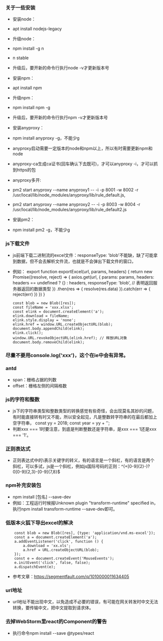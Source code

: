 ### 关于一些安装
  - 安装node：
  - apt install nodejs-legacy

  - 升级node：
  - npm install -g n 
  - n stable
  - 升级后，要开新的命令行执行node -v才更新版本号

  - 安装npm：
  - apt install npm

  - 升级npm：
  - npm install npm -g
  - 升级后，要开新的命令行执行npm -v才更新版本号

  - 安装anyproxy：
  - npm install anyproxy -g，不能少g
  - anyproxy启动需要一定版本的node和npm以上，所以有时需要更新npm和node
  - anyproxy-ca生成ca证书(回车确认下去既可)，才可以anyproxy -i，才可以抓到https的包

  - anyproxy多开:
  - pm2 start anyproxy --name anyproxy1 -- -i -p 8001 -w 8002 -r /usr/local/lib/node_modules/anyproxy/lib/rule_default.js,
  - pm2 start anyproxy --name anyproxy2 -- -i -p 8003 -w 8004 -r /usr/local/lib/node_modules/anyproxy/lib/rule_default2.js

  - 安装pm2：
  - npm install pm2 -g，不能少g


### js下载文件
  - js前端下载二进制流的excel文件：responseType: 'blob'不能缺，缺了可能拿到数据，但不会去解析文件流，也就是不会弹出下载文件的窗口，
  - 例如：
        export function exportExcel(url, params, headers) {
         return new Promise((resolve, reject) => {
             axios.get(url, {
                 params: params,
                 headers: headers == undefined ? {} : headers,
                 responseType: 'blob', // 表明返回服务器返回的数据类型
             })
                 .then(res => {
                     resolve(res.data)
                 }).catch(err => {
                 reject(err)
             })
         })
        }

        const blob = new Blob([res]);
        const fileName = 'xxx.xlsx';
        const elink = document.createElement('a');
        elink.download = fileName;
        elink.style.display = 'none';
        elink.href = window.URL.createObjectURL(blob);
        document.body.appendChild(elink);
        elink.click();
        window.URL.revokeObjectURL(elink.href); // 释放URL对象
        document.body.removeChild(elink);


### 尽量不要用console.log('xxx')，这个在ie中会有异常。


### antd
  - span：栅格占据的列数
  - offset：栅格左侧的间隔格数


### js的字符和整数
  - js下的字符串类型和整数类型的转换感觉有些奇怪，会出现莫名其妙的问题，有时能直接转有时又不能，所以安全起见，凡是整数转字符串的在最后都加上空字符串，
        const yy = 2018;
        const year = yy + '';
  - 判断xxx === 1时要注意，到底是判断整数还是字符串，是xxx === 1还是xxx === '1'。


### 正则表达式
  - 正则表达式中的\\表示关键字的转义，有的语言是一个斜杠，有的语言是两个斜杠，可以多试，js是一个斜杠，例如js国际号码的正则：^(\+[0-9]{2}-)?0[0-9]{2,3}-[0-9]{7,8}$


### npm补充安装包
  - npm install [包名] --save-dev 
  - 例如：工程运行时候报Unknown plugin "transform-runtime" specified in，执行npm install transform-runtime --save-dev即可。


### 低版本火狐下导出excel的解决
        const blob = new Blob([res], {type: 'application/vnd.ms-excel'});
        const a = document.createElement('a');
        a.addEventListener('click', function () {
            a.download = 'xx.xls';
            a.href = URL.createObjectURL(blob);
        });
        const e = document.createEvent('MouseEvents');
        e.initEvent('click', false, false);
        a.dispatchEvent(e);
  - 参考文章：https://segmentfault.com/q/1010000011634405


### url地址
  - url地址不能出现中文，以免造成不必要的错误，有可能在网关转发时中文无法转换，要传输中文，把中文提取到请求体。


### 去掉WebStorm里react的Component的警告
  - 执行命令npm install --save @types/react






























